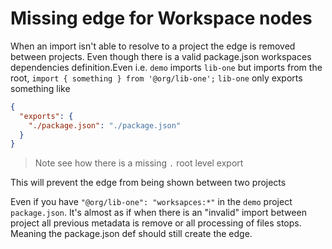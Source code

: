 # Missing edge for Workspace nodes

When an import isn't able to resolve to a project the edge is removed between projects. Even though there is a valid package.json workspaces dependencies definition.Even
i.e. `demo` imports `lib-one`
but imports from the root, `import { something } from '@org/lib-one';`
`lib-one` only exports something like

```json
{
  "exports": {
    "./package.json": "./package.json"
  }
}
```

> Note see how there is a missing `.` root level export

This will prevent the edge from being shown between two projects

Even if you have `"@org/lib-one": "worksapces:*"` in the `demo` project `package.json`. It's almost as if when there is an "invalid" import between project all previous metadata is remove or all processing of files stops. Meaning the package.json def should still create the edge.
